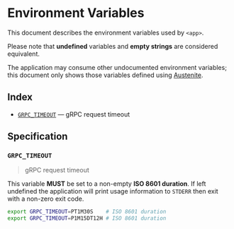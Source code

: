 # Environment Variables

This document describes the environment variables used by `<app>`.

Please note that **undefined** variables and **empty strings** are considered
equivalent.

The application may consume other undocumented environment variables; this
document only shows those variables defined using [Austenite].

[austenite]: https://github.com/ezzatron/austenite

## Index

- [`GRPC_TIMEOUT`](#GRPC_TIMEOUT) — gRPC request timeout

## Specification

### `GRPC_TIMEOUT`

> gRPC request timeout

This variable **MUST** be set to a non-empty **ISO 8601 duration**.
If left undefined the application will print usage information to `STDERR` then
exit with a non-zero exit code.

```sh
export GRPC_TIMEOUT=PT1M30S    # ISO 8601 duration
export GRPC_TIMEOUT=P1M15DT12H # ISO 8601 duration
```
